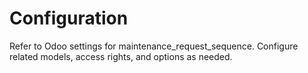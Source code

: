 # Configuration

Refer to Odoo settings for maintenance_request_sequence. Configure related models, access rights, and options as needed.
